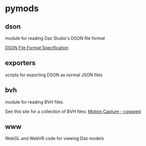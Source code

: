 # pymods

## dson

module for reading Daz Studio's DSON file format

[DSON File Format Specification](http://docs.daz3d.com/doku.php/public/dson_spec/start)

## exporters

scripts for exporting DSON as normal JSON files

## bvh

module for reading BVH files

See this site for a collection of BVH files:
[Motion Capture - cgspeed](https://sites.google.com/a/cgspeed.com/cgspeed/motion-capture)

## www

WebGL and WebVR code for viewing Daz models
